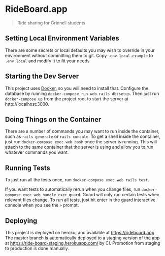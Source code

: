 # RideBoard.app

> Ride sharing for Grinnell students

## Setting Local Environment Variables

There are some secrets or local defaults you may wish to override in your
environment without committing them to git. Copy `.env.local.example` to
`.env.local` and modify it to fit your needs.

## Starting the Dev Server

This project uses [Docker](https://www.docker.com/products/docker-desktop),
so you will need to install that. Configure the database by running
`docker-compose run web rails db:setup`. Then just run `docker-compose up`
from the project root to start the server at http://localhost:3000.

## Doing Things on the Container

There are a number of commands you may want to run inside the container, such
as `rails generate` or `rails console`. To get a shell inside the container,
just run `docker-compose exec web bash` once the server is running. This will
attach to the same container that the server is using and allow you to run
whatever commands you want.

## Running Tests

To just run all the tests once, run `docker-compose exec web rails test`.

If you want tests to automatically rerun when you change files, run
`docker-compose exec web bundle exec guard`. Guard will only run certain
tests when relevant files change. To run all tests, just hit enter in the
guard interactive console when you see the `>` prompt.

## Deploying

This project is deployed on heroku, and available at https://rideboard.app.
The master branch is automatically deployed to a staging version of the app
at https://ride-board-staging.herokuapp.com/ by CI. Promotion from staging to
production is done manually.
